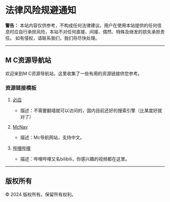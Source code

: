 # 法律风险规避通知

**警告：** 本站内容仅供参考，不构成任何法律建议。用户在使用本站提供的任何信息时应自行承担风险，本站不对任何直接、间接、偶然、特殊及继发的损失承担责任。
如有侵权，请联系我们，我们将尽快处理。

---

## M C资源导航站

欢迎来到M C资源导航站，这里收集了一些有用的资源链接供您参考。

### 资源链接模板

1. [必应](https://www.bing.com)
   - 描述：不需要翻墙就可以访问的，国内目前还好的搜索引擎（比某度好就对了）

2. [McNav](https://www.mcnav.net)
   - 描述：Mc导航网站，支持中文。
3. [哔哩哔哩](https://www.bilibili.com)
   - 描述：哔哩哔哩又名bilibili，你感兴趣的视频都在这里。
---

## 版权所有

© 2024 版权所有。保留所有权利。
